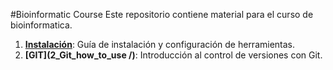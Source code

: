 #Bioinformatic Course
Este repositorio contiene material para el curso de bioinformatica. 
1. **[Instalación](1_Instalacion_herramientas_bioinformatica/)**: Guía de instalación y configuración de herramientas.
2. **[GIT](2_Git_how_to_use  /)**: Introducción al control de versiones con Git.
